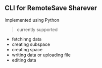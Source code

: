## CLI for RemoteSave Sharever
Implemented using Python

> currently supported
- fetchinng data
- creating subspace
- creating space
- writing data or uploading file
- editing data
